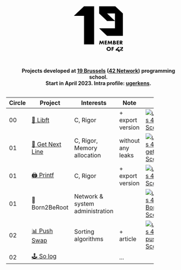 <h1 align="center">
	<svg class="icon">
  		<use xlink:href="#my-icon" />
	</svg>
</h1>

<p align="center" style="margin:30px;">
	<b>
		Projects developed at 
		<a href="https://campus19.be/">19 Brussels</a> 
		(<a href="https://www.42network.org/">42 Network</a>) 
		programming school.
	<br>
		Start in April 2023. Intra profile: <a href="https://profile.intra.42.fr/users/ugerkens">ugerkens</a>.
	</b>
</p>

<table align="center" style="width:80%;">
  <thead>
    <tr>
      <th>Circle</th>
      <th>Project</th>
      <th>Interests</th>
	  <th>Note</th>
      <th>Score</th>
    </tr>
  </thead>
  <tbody>
    <tr>
      <td>00</td>
      <td><a href="https://github.com/ulyssegerkens/libft">🧰 Libft</a></td>
      <td>C, Rigor</td>
	  <td>+ export version</td>
      <td><a href="https://github.com/JaeSeoKim/badge42"><img src="https://badge42.vercel.app/api/v2/clko9gj46004008mm4p1bl1xk/project/3054001" alt="ugerkens's 42 Libft Score" /></a></td>
    </tr>
    <tr>
      <td>01</td>
      <td><a href="https://github.com/ulyssegerkens/get_next_line">📃 Get Next Line</a></td>
      <td>C, Rigor, Memory allocation</td>
	  <td>without any leaks</td>
      <td><a href="https://github.com/JaeSeoKim/badge42"><img src="https://badge42.vercel.app/api/v2/clko9gj46004008mm4p1bl1xk/project/3063182" alt="ugerkens's 42 get_next_line Score" /></a></td>
    </tr>
    <tr>
      <td>01</td>
      <td><a href="https://github.com/ulyssegerkens/printf">🖨️ Printf</a></td>
      <td>C, Rigor</td>
	  <td>+ export version</td>
      <td><a href="https://github.com/JaeSeoKim/badge42"><img src="https://badge42.vercel.app/api/v2/clko9gj46004008mm4p1bl1xk/project/3063181" alt="ugerkens's 42 ft_printf Score" /></a></td>
    </tr>
    <tr>
      <td>01</td>
      <td>💾 Born2BeRoot</td>
      <td>Network & system administration</td>
	  <td></td>
      <td><a href="https://github.com/JaeSeoKim/badge42"><img src="https://badge42.vercel.app/api/v2/clko9gj46004008mm4p1bl1xk/project/3064942" alt="ugerkens's 42 Born2beroot Score" /></a></td>
    </tr>
    <tr>
      <td>02</td>
      <td><a href="https://github.com/ulyssegerkens/push_swap">📊 Push Swap</a></td>
      <td>Sorting algorithms</td>
	  <td>+ article</td>
      <td><a href="https://github.com/JaeSeoKim/badge42"><img src="https://badge42.vercel.app/api/v2/clko9gj46004008mm4p1bl1xk/project/3120261" alt="ugerkens's 42 push_swap Score" /></a></td>
    </tr>
	<tr>
      <td>02</td>
      <td><a href="https://github.com/ulyssegerkens/push_swap">🕹️ So log</a></td>
      <td></td>
	  <td>...</td>
      <td></td>
    </tr>
  </tbody>
</table>

<svg style="display: none;">
	<defs>
	<symbol id="my-icon" viewBox="0 0 120 120">
    	<?xml version="1.0" encoding="utf-8"?>
		<svg viewBox="0 0 500 500" width="120" height="120" xmlns="http://www.w3.org/2000/svg">
			<g transform="matrix(0.02468700334429741, 0, 0, -0.02320200204849243, -187.33026123046875, 490.48873901367193)" fill="#ffffff" stroke="none" style="">
			<path d="M10542 17407 c-1024 -1024 -1862 -1865 -1862 -1870 0 -4 839 -7 1865 -7 l1865 0 0 -5590 0 -5590 1865 0 1865 0 0 7460 0 7460 -1868 0 -1867 0 -1863 -1863z" style="fill: rgb(0, 0, 0); fill-rule: nonzero;"/>
			<path d="M17990 17867 l0 -1402 1463 -1463 1462 -1462 1453 0 1452 0 0 -1450 0 -1450 -2917 0 -2918 0 1460 -1460 1460 -1460 2917 0 2918 0 0 4378 0 4377 -1398 1398 -1397 1397 -2978 0 -2977 0 0 -1403z m5830 -2852 c0 -795 -1 -1445 -3 -1445 -1 0 -652 650 -1447 1445 l-1445 1445 1448 0 1447 0 0 -1445z" style="fill: rgb(0, 0, 0); fill-rule: nonzero;"/>
			<path d="M18122 5108 c-63 -392 -116 -723 -119 -735 l-5 -23 170 0 170 0 5 28 c3 15 29 208 58 430 29 221 56 402 59 402 3 0 86 -194 185 -430 l180 -430 60 0 60 0 180 430 c99 236 182 430 185 430 3 0 30 -181 59 -402 29 -222 55 -415 58 -430 l6 -28 169 0 170 0 -5 23 c-3 12 -56 343 -119 735 l-113 712 -143 -2 -143 -3 -179 -428 c-98 -236 -180 -431 -183 -433 -5 -5 -14 16 -226 526 l-140 335 -143 3 -143 2 -113 -712z" style="fill: rgb(0, 0, 0); fill-rule: nonzero;"/>
			<path d="M20030 5085 l0 -735 415 0 415 0 0 145 0 145 -245 0 -245 0 0 160 0 160 235 0 235 0 0 145 0 145 -235 0 -235 0 0 140 0 140 245 0 245 0 0 145 0 145 -415 0 -415 0 0 -735z" style="fill: rgb(0, 0, 0); fill-rule: nonzero;"/>
			<path d="M21202 5108 c-63 -392 -116 -723 -119 -735 l-5 -23 170 0 170 0 5 28 c3 15 29 208 58 430 29 221 56 402 59 402 3 0 86 -194 185 -430 l180 -430 60 0 60 0 180 430 c99 236 182 430 185 430 3 0 30 -181 59 -402 29 -222 55 -415 58 -430 l6 -28 169 0 170 0 -5 23 c-3 12 -56 343 -119 735 l-113 712 -143 -2 -143 -3 -179 -428 c-98 -236 -180 -431 -183 -433 -5 -5 -14 16 -226 526 l-140 335 -143 3 -143 2 -113 -712z" style="fill: rgb(0, 0, 0); fill-rule: nonzero;"/>
			<path d="M23120 5084 l0 -736 353 4 c379 5 396 7 508 63 63 32 143 122 170 193 30 76 33 231 6 309 -32 92 -122 174 -224 204 l-42 12 40 29 c46 33 95 105 110 163 6 22 9 83 7 135 -5 113 -35 187 -98 244 -107 97 -200 116 -560 116 l-270 0 0 -736z m540 447 c53 -27 80 -74 80 -135 0 -107 -63 -161 -202 -172 l-78 -7 0 167 0 166 83 0 c61 0 91 -5 117 -19z m85 -591 c62 -31 87 -65 92 -127 6 -62 -14 -112 -58 -146 -48 -36 -99 -47 -216 -47 l-103 0 0 176 0 176 118 -4 c100 -3 125 -8 167 -28z" style="fill: rgb(0, 0, 0); fill-rule: nonzero;"/>
			<path d="M24440 5085 l0 -735 415 0 415 0 0 145 0 145 -245 0 -245 0 0 160 0 160 235 0 235 0 0 145 0 145 -235 0 -235 0 0 140 0 140 245 0 245 0 0 145 0 145 -415 0 -415 0 0 -735z" style="fill: rgb(0, 0, 0); fill-rule: nonzero;"/>
			<path d="M25560 5085 l0 -735 170 0 170 0 2 285 3 286 195 -285 195 -285 209 -1 c165 0 206 3 199 13 -5 6 -107 140 -225 298 l-216 285 75 33 c147 67 227 181 240 339 15 199 -63 355 -216 436 -112 59 -165 66 -503 66 l-298 0 0 -735z m551 450 c83 -30 119 -84 119 -180 0 -134 -91 -205 -262 -205 l-68 0 0 200 0 200 84 0 c49 0 101 -6 127 -15z" style="fill: rgb(0, 0, 0); fill-rule: nonzero;"/>
			<path d="M21378 3349 c-261 -38 -461 -182 -573 -414 -63 -131 -79 -197 -79 -345 -1 -146 14 -215 73 -335 97 -197 271 -336 496 -397 113 -30 354 -31 466 0 269 73 473 276 545 542 27 99 25 301 -4 403 -66 230 -230 415 -443 497 -139 53 -323 72 -481 49z m244 -313 c218 -47 358 -218 358 -438 0 -236 -150 -414 -379 -449 -292 -44 -531 159 -531 449 0 217 139 391 351 436 83 19 119 19 201 2z" style="fill: rgb(0, 0, 0); fill-rule: nonzero;"/>
			<path d="M22590 2595 l0 -735 170 0 170 0 0 305 0 305 220 0 220 0 0 145 0 145 -220 0 -220 0 0 140 0 140 240 0 240 0 0 145 0 145 -410 0 -410 0 0 -735z" style="fill: rgb(0, 0, 0); fill-rule: nonzero;"/>
			<path d="M24580 2838 l-485 -490 -3 -199 -2 -199 490 0 490 0 0 -245 0 -245 245 0 245 0 0 445 0 445 -487 0 -488 0 483 483 c265 265 482 485 482 490 0 4 -109 7 -242 6 l-243 -1 -485 -490z" style="fill: rgb(0, 0, 0); fill-rule: nonzero;"/>
			<path d="M25770 3083 l0 -248 245 245 245 245 0 -245 0 -245 -245 -245 -245 -245 0 -242 0 -243 245 0 245 0 0 243 0 242 245 245 245 245 0 247 0 248 -490 0 -490 0 0 -247z" style="fill: rgb(0, 0, 0); fill-rule: nonzero;"/>
			<path d="M26505 2100 l-240 -240 243 0 242 0 0 240 c0 132 -1 240 -3 240 -1 0 -110 -108 -242 -240z" style="fill: rgb(0, 0, 0); fill-rule: nonzero;"/>
  			</g>
		</svg>
    </symbol>
  </defs>
</svg>
